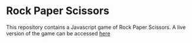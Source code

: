 # Rock Paper Scissors
This repository contains a Javascript game of Rock Paper Scissors.
A live version of the game can be accessed [here](https://the-hdr.github.io/rock-paper-scissors/)
